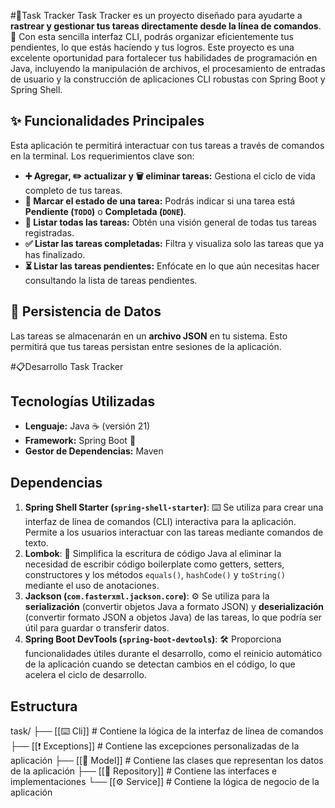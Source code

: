 #📌Task Tracker
Task Tracker es un proyecto diseñado para ayudarte a **rastrear y gestionar tus tareas directamente desde la línea de comandos**. 🚀 Con esta sencilla interfaz CLI, podrás organizar eficientemente tus pendientes, lo que estás haciendo y tus logros. Este proyecto es una excelente oportunidad para fortalecer tus habilidades de programación en Java, incluyendo la manipulación de archivos, el procesamiento de entradas de usuario y la construcción de aplicaciones CLI robustas con Spring Boot y Spring Shell.

## ✨ Funcionalidades Principales

Esta aplicación te permitirá interactuar con tus tareas a través de comandos en la terminal. Los requerimientos clave son:

- **➕ Agregar, ✏️ actualizar y 🗑️ eliminar tareas:** Gestiona el ciclo de vida completo de tus tareas.
- **🚦 Marcar el estado de una tarea:** Podrás indicar si una tarea está **Pendiente (`TODO`)** o **Completada (`DONE`)**.
- **📄 Listar todas las tareas:** Obtén una visión general de todas tus tareas registradas.
- **✅ Listar las tareas completadas:** Filtra y visualiza solo las tareas que ya has finalizado.
- **⏳ Listar las tareas pendientes:** Enfócate en lo que aún necesitas hacer consultando la lista de tareas pendientes.

## 💾 Persistencia de Datos

Las tareas se almacenarán en un **archivo JSON** en tu sistema. Esto permitirá que tus tareas persistan entre sesiones de la aplicación.

#📋Desarrollo Task Tracker

## Tecnologías Utilizadas

- **Lenguaje:** Java ☕ (versión 21)
- **Framework:** Spring Boot 🚀
- **Gestor de Dependencias:** Maven

## Dependencias

1. **Spring Shell Starter (`spring-shell-starter`)**: ⌨️ Se utiliza para crear una interfaz de línea de comandos (CLI) interactiva para la aplicación. Permite a los usuarios interactuar con las tareas mediante comandos de texto.
2. **Lombok**: 🧱 Simplifica la escritura de código Java al eliminar la necesidad de escribir código boilerplate como getters, setters, constructores y los métodos `equals()`, `hashCode()` y `toString()` mediante el uso de anotaciones.
3. **Jackson (`com.fasterxml.jackson.core`)**: ⚙️ Se utiliza para la **serialización** (convertir objetos Java a formato JSON) y **deserialización** (convertir formato JSON a objetos Java) de las tareas, lo que podría ser útil para guardar o transferir datos.
4. **Spring Boot DevTools (`spring-boot-devtools`)**: 🛠️ Proporciona funcionalidades útiles durante el desarrollo, como el reinicio automático de la aplicación cuando se detectan cambios en el código, lo que acelera el ciclo de desarrollo.
## Estructura

task/
├── [[⌨️ Cli]]                 # Contiene la lógica de la interfaz de línea de comandos
├── [[❗ Exceptions]]    # Contiene las excepciones personalizadas de la aplicación
├── [[🧱 Model]]           # Contiene las clases que representan los datos de la aplicación
├── [[💾 Repository]]    # Contiene las interfaces e implementaciones
└── [[⚙️ Service]]          # Contiene la lógica de negocio de la aplicación





